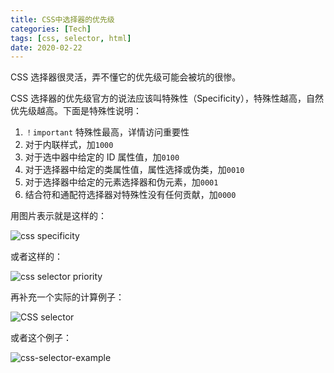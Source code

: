 ```yaml
---
title: CSS中选择器的优先级
categories: [Tech]
tags: [css, selector, html]
date: 2020-02-22
---
```


CSS 选择器很灵活，弄不懂它的优先级可能会被坑的很惨。

<!-- more -->

CSS 选择器的优先级官方的说法应该叫特殊性（Specificity），特殊性越高，自然优先级越高。下面是特殊性说明：

1. `！important` 特殊性最高，详情访问重要性
2. 对于内联样式，加`1000`
3. 对于选中器中给定的 ID 属性值，加`0100`
4. 对于选择器中给定的类属性值，属性选择或伪类，加`0010`
5. 对于选择器中给定的元素选择器和伪元素，加`0001`
6. 结合符和通配符选择器对特殊性没有任何贡献，加`0000`

用图片表示就是这样的：

![css specificity](https://tobyqin.github.io/img/2020-02/20180527004805952)

或者这样的：

![css selector priority](https://tobyqin.github.io/img/image-20200222175158998.png)

再补充一个实际的计算例子：

![CSS selector](https://tobyqin.github.io/img/image-20200222175423591.png)

或者这个例子：

![css-selector-example](https://tobyqin.github.io/img/css-selector-example.png)
